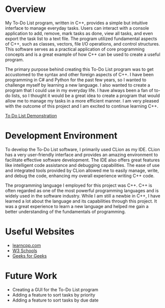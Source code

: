 # Overview


My To-Do List program, written in C++, provides a simple but intuitive interface to manage everyday tasks. Users can interact with a console application to add, remove, mark tasks as done, view all tasks, and even export the task list to a text file. The program utilized fundamental aspects of C++, such as classes, vectors, file I/O operations, and control structures. This software serves as a practical application of core programming concepts and is a great example of how C++ can be used to create a useful program.

The primary purpose behind creating this To-Do List program was to get accustomed to the syntax and other foreign aspects of C++. I have been programming in C# and Python for the past few years, so I wanted to challenge myself by learning a new language. I also wanted to create a program that I could use in my everyday life. I have always been a fan of to-do lists, so I thought it would be a great idea to create a program that would allow me to manage my tasks in a more efficient manner. I am very pleased with the outcome of this project and I am excited to continue learning C++.


[To Do List Demonstration](https://youtu.be/Pb3YGoCxPpY)

# Development Environment

To develop the To-Do List software, I primarily used CLion as my IDE. CLion has a very user-friendly interface and provides an amazing environment to facilitate effective software development. The IDE also offers great features like intelligent code assistance and debugging capabilities. The ease of use and integrated tools provided by CLion allowed me to easily manage, write, and debug the code, enhancing my overall experience writing C++ code.

The programming language I employed for this project was C++. C++ is often regarded as one of the most powerful programming languages and is widely used in the software industry. While I am still a newbie in C++, I have learned a lot about the language and its capabilities through this project. It was a great experience to learn a new language and helped me gain a better understanding of the fundamentals of programming.

# Useful Websites


- [learncpp.com](https://www.learncpp.com/)
- [W3 Schools](https://www.w3schools.com/cpp/)
- [Geeks for Geeks](https://www.geeksforgeeks.org/c-plus-plus/)

# Future Work

- Creating a GUI for the To-Do List program
- Adding a feature to sort tasks by priority
- Adding a feature to sort tasks by due date
